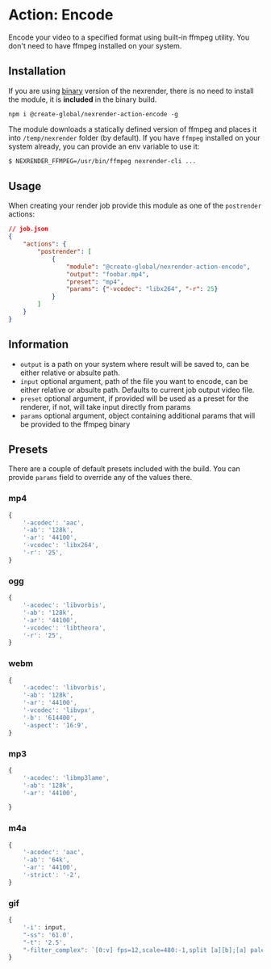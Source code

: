 # Action: Encode

Encode your video to a specified format using built-in ffmpeg utility. You don't need to have ffmpeg installed on your system.

## Installation

If you are using [binary](https://github.com/inlife/nexrender/releases) version of the nexrender,
there is no need to install the module, it is **included** in the binary build.

```
npm i @create-global/nexrender-action-encode -g
```

The module downloads a statically defined version of ffmpeg and places it into `/temp/nexrender` folder (by default).
If you have `ffmpeg` installed on your system already, you can provide an env variable to use it:

```sh
$ NEXRENDER_FFMPEG=/usr/bin/ffmpeg nexrender-cli ...
```

## Usage

When creating your render job provide this module as one of the `postrender` actions:

```json
// job.json
{
    "actions": {
        "postrender": [
            {
                "module": "@create-global/nexrender-action-encode",
                "output": "foobar.mp4",
                "preset": "mp4",
                "params": {"-vcodec": "libx264", "-r": 25}
            }
        ]
    }
}
```

## Information

* `output` is a path on your system where result will be saved to, can be either relative or absulte path.
* `input` optional argument, path of the file you want to encode, can be either relative or absulte path. Defaults to current job output video file.
* `preset` optional argument, if provided will be used as a preset for the renderer, if not, will take input directly from params
* `params` optional argument, object containing additional params that will be provided to the ffmpeg binary

## Presets

There are a couple of default presets included with the build. You can provide `params` field to override any of the values there.

### mp4

```js
{
    '-acodec': 'aac',
    '-ab': '128k',
    '-ar': '44100',
    '-vcodec': 'libx264',
    '-r': '25',
}
```

### ogg

```js
{
    '-acodec': 'libvorbis',
    '-ab': '128k',
    '-ar': '44100',
    '-vcodec': 'libtheora',
    '-r': '25',
}
```

### webm

```js
{
    '-acodec': 'libvorbis',
    '-ab': '128k',
    '-ar': '44100',
    '-vcodec': 'libvpx',
    '-b': '614400',
    '-aspect': '16:9',
}
```

### mp3

```js
{
    '-acodec': 'libmp3lame',
    '-ab': '128k',
    '-ar': '44100',

}
```

### m4a

```js
{
    '-acodec': 'aac',
    '-ab': '64k',
    '-ar': '44100',
    '-strict': '-2',
}
```

### gif

```js
{
    '-i': input,
    "-ss": '61.0',
    "-t": '2.5',
    "-filter_complex": `[0:v] fps=12,scale=480:-1,split [a][b];[a] palettegen [p];[b][p] paletteuse`,
}
```
